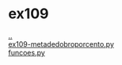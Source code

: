 # ex109 
<a href='https://gabrielryanft.github.io/learning/cursoemvideo/python/exerciciospython/aula22_funcoes_locais' target='_self' rel='prev'>..</a><br/>
<a href='https://gabrielryanft.github.io/learning/cursoemvideo/python/exerciciospython/aula22_funcoes_locais/ex109/ex109-metadedobroporcento.py' target='_blank' rel='next'>ex109-metadedobroporcento.py</a><br/>
<a href='https://gabrielryanft.github.io/learning/cursoemvideo/python/exerciciospython/aula22_funcoes_locais/ex109/funcoes.py' target='_blank' rel='next'>funcoes.py</a><br/>
